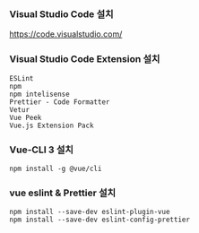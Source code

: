 ### Visual Studio Code 설치
https://code.visualstudio.com/


### Visual Studio Code Extension 설치
```
ESLint
npm
npm intelisense
Prettier - Code Formatter
Vetur
Vue Peek
Vue.js Extension Pack
```

### Vue-CLI 3 설치
```
npm install -g @vue/cli
```

### vue eslint & Prettier 설치
```
npm install --save-dev eslint-plugin-vue
npm install --save-dev eslint-config-prettier
```

